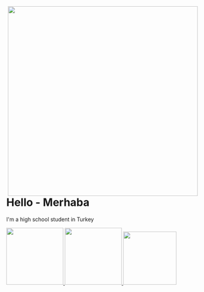 <a href="https://github.com/relaxewdy?tab=repositories">
  <img align="right" src="https://github-readme-stats.vercel.app/api?username=yusufklncc&show_icons=true&hide_border=true&hide_rank=true&card_width=100" width="500px" />
</a>

# Hello - Merhaba

I'm a high school student in Turkey

<a href="https://t.me/yusufklncc">
  <img src="https://img.shields.io/badge/-@yusufklncc-2CA5E0?logo=Telegram&logoColor=blue" width="150"/> </a>
<a href="https://www.youtube.com/c/yusufklncc">
  <img src="https://img.shields.io/badge/-@yusufklncc-lightgrey?logo=YouTube&logoColor=red" width="150"/> </a>
<a href="https://www.paypal.com/paypalme/sevenpay">
  <img src="https://img.shields.io/badge/-@sevenpay-2CA5E0?logo=PayPal&logoColor=red" width="140"/> </a>  
